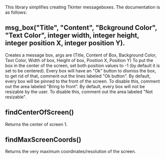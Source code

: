 This library simplifies creating Tkinter messageboxes. The documentation is as follows:

## msg_box("Title", "Content", "Bckground Color", "Text Color", integer width, integer height, integer position X, integer position Y). 
Creates a message box, args are (Title, Content of Box, Background Color, Text Color, Width of box, Height of box, Position X, Position Y)
To put the box in the center of the screen, set both position values to -1 (by default it is set to be centered). 
Every box will have an "Ok" button to dismiss the box, to get rid of that, comment out the lines labeled "Ok button". 
By default, every box will be pinned to the front of the screen. To disable this, comment out the area labeled "Bring to front". 
By default, every box will not be resizable by the user. To disable this, comment out the area labeled "Not resizable". 

## findCenterOfScreen()
Returns the center of screen 1.

## findMaxScreenCoords()
Returns the very maximum coordinates/resolution of the screen.
